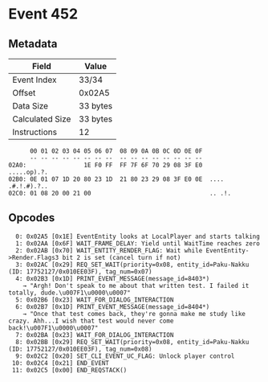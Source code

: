 # Event 452

## Metadata

| Field           | Value    |
|-----------------|----------|
| Event Index     | 33/34    |
| Offset          | 0x02A5   |
| Data Size       | 33 bytes |
| Calculated Size | 33 bytes |
| Instructions    | 12       |

```
      00 01 02 03 04 05 06 07  08 09 0A 0B 0C 0D 0E 0F
      -- -- -- -- -- -- -- --  -- -- -- -- -- -- -- --
02A0:                1E F0 FF  FF 7F 6F 70 29 08 3F E0       .....op).?.
02B0: 0E 01 07 1D 20 80 23 1D  21 80 23 29 08 3F E0 0E  .... .#.!.#).?..
02C0: 01 08 20 00 21 00                                 .. .!.          
```

## Opcodes

```
  0: 0x02A5 [0x1E] EventEntity looks at LocalPlayer and starts talking
  1: 0x02AA [0x6F] WAIT_FRAME_DELAY: Yield until WaitTime reaches zero
  2: 0x02AB [0x70] WAIT_ENTITY_RENDER_FLAG: Wait while EventEntity->Render.Flags3 bit 2 is set (cancel turn if not)
  3: 0x02AC [0x29] REQ_SET_WAIT(priority=0x08, entity_id=Paku-Nakku (ID: 17752127/0x010EE03F), tag_num=0x07)
  4: 0x02B3 [0x1D] PRINT_EVENT_MESSAGE(message_id=8403*)
    → "Argh! Don't speak to me about that written test. I failed it totally, dude.\u007F1\u0000\u0007"
  5: 0x02B6 [0x23] WAIT_FOR_DIALOG_INTERACTION
  6: 0x02B7 [0x1D] PRINT_EVENT_MESSAGE(message_id=8404*)
    → "Once that test comes back, they're gonna make me study like crazy. Ahh...I wish that test would never come back!\u007F1\u0000\u0007"
  7: 0x02BA [0x23] WAIT_FOR_DIALOG_INTERACTION
  8: 0x02BB [0x29] REQ_SET_WAIT(priority=0x08, entity_id=Paku-Nakku (ID: 17752127/0x010EE03F), tag_num=0x08)
  9: 0x02C2 [0x20] SET_CLI_EVENT_UC_FLAG: Unlock player control
 10: 0x02C4 [0x21] END_EVENT
 11: 0x02C5 [0x00] END_REQSTACK()
```
